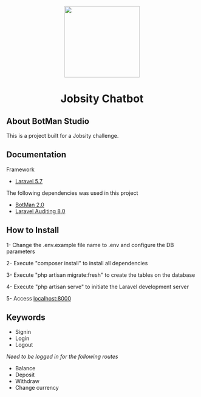 <p align="center"><img height="188" width="198" src="https://botman.io/img/botman.png"></p>
<h1 align="center">Jobsity Chatbot</h1>

## About BotMan Studio

This is a project built for a Jobsity challenge.

## Documentation

Framework
- [Laravel 5.7](https://laravel.com/docs/5.7)

The following dependencies was used in this project
- [BotMan 2.0](http://botman.io)
- [Laravel Auditing 8.0](http://www.laravel-auditing.com/docs/8.0/introduction)

## How to Install

1- Change the .env.example file name to .env and configure the DB parameters

2- Execute "composer install" to install all dependencies

3- Execute "php artisan migrate:fresh" to create the tables on the database

4- Execute "php artisan serve" to initiate the Laravel development server

5- Access [localhost:8000](http://127.0.0.1:8000)

## Keywords

- Signin
- Login
- Logout

*Need to be logged in for the following routes*
- Balance
- Deposit
- Withdraw
- Change currency